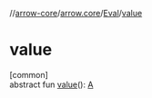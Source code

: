 //[arrow-core](../../../index.md)/[arrow.core](../index.md)/[Eval](index.md)/[value](value.md)

# value

[common]\
abstract fun [value](value.md)(): [A](index.md)
